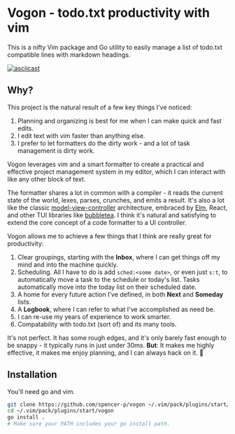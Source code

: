 # Vogon - todo.txt productivity with vim

This is a nifty Vim package and Go utility to easily manage a list of todo.txt
compatible lines with markdown headings.

[![asciicast](https://asciinema.org/a/jlMk1Ot5cE37qBSWuDT5VS9vx.svg)](https://asciinema.org/a/jlMk1Ot5cE37qBSWuDT5VS9vx)

## Why?

This project is the natural result of a few key things I've noticed:

1. Planning and organizing is best for me when I can make quick and fast edits.
1. I edit text with vim faster than anything else.
1. I prefer to let formatters do the dirty work - and a lot of task management
   is dirty work.

Vogon leverages vim and a smart formatter to create a practical and effective
project management system in my editor, which I can interact with like any
other block of text.

The formatter shares a lot in common with a compiler - it reads the current
state of the world, lexes, parses, crunches, and emits a result. It's also a lot
like the classic
[model-view-controller](https://en.wikipedia.org/wiki/Model%E2%80%93view%E2%80%93controller)
architecture, embraced by [Elm](https://guide.elm-lang.org/architecture/),
React, and other TUI libraries like
[bubbletea](https://github.com/charmbracelet/bubbletea). I think it's natural
and satisfying to extend the core concept of a code formatter to a UI
controller.

Vogon allows me to achieve a few things that I think are really great for
productivity:

1. Clear groupings, starting with the **Inbox**, where I can get things off my
   mind and into the machine quickly.
1. Scheduling. All I have to do is add `sched:<some date>`, or even just `s:t`,
   to automatically move a task to the schedule or today's list. Tasks
   automatically move into the today list on their scheduled date.
1. A home for every future action I've defined, in both **Next** and **Someday**
lists.
1. A **Logbook**, where I can refer to what I've accomplished as need be.
1. I can re-use my years of experience to work smarter.
1. Compatability with todo.txt (sort of) and its many tools.

It's not perfect. It has some rough edges, and it's only barely fast enough to
be snappy - it typically runs in just under 30ms. **But**: It makes me highly
effective, it makes me enjoy planning, and I can always hack on it. 🙂

## Installation

You'll need go and vim.

```bash
git clone https://github.com/spencer-p/vogon ~/.vim/pack/plugins/start/vogon
cd ~/.vim/pack/plugins/start/vogon
go install .
# Make sure your PATH includes your go install path.
```
